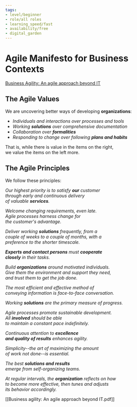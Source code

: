 ```yaml
---
tags: 
- level/beginner
- role/all roles
- learning_speed/fast
- availability/free
- digital_garden
---
```

# Agile Manifesto for Business Contexts
[Business Agility: An agile approach beyond IT](https://www.nagarro.com/en/blog/agile-manifesto-achieving-business-agility)

## The Agile Values

We are uncovering better ways of developing **organizations**:

+ _Individuals and interactions over processes and tools_  
+ _Working **solutions** over comprehensive documentation_  
+ _Collaboration over **formalities**_  
+ _Responding to change over following **plans and habits**_

That is, while there is value in the items on the right,  
we value the items on the left more.

## The Agile Principles

We follow these principles:

_Our highest priority is to satisfy **our** customer_  
_through early and continuous delivery_  
_of valuable **services**._

_Welcome changing requirements, even late._  
_Agile processes harness change for_  
_the customer's advantage._

_Deliver working **solutions** frequently, from a_  
_couple of weeks to a couple of months, with a_  
_preference to the shorter timescale._

_**Experts and contact persons** must **cooperate**_  
_**closely** in their tasks._

_Build **organizations** around motivated individuals._  
_Give them the environment and support they need,_  
_and trust them to get the job done._

_The most efficient and effective method of_  
_conveying information is face-to-face conversation._

_Working **solutions** are the primary measure of progress._

_Agile processes promote sustainable development._  
_All **involved** should be able_  
_to maintain a constant pace indefinitely._

_Continuous attention to **excellence**_  
_**and quality of results** enhances agility._

_Simplicity--the art of maximizing the amount_  
_of work not done--is essential._

_The best **solutions and results**_  
_emerge from self-organizing teams._

_At regular intervals, the **organization** reflects on how_  
_to become more effective, then tunes and adjusts_  
_its behavior accordingly._


[[Business agility: An agile approach beyond IT.pdf]]
